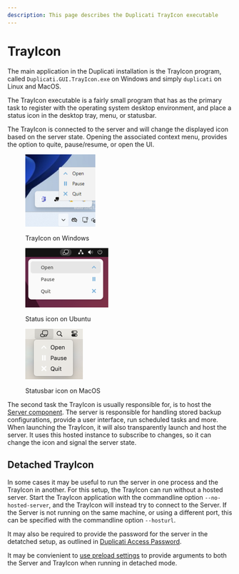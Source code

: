 ```yaml
---
description: This page describes the Duplicati TrayIcon executable
---
```


# TrayIcon

The main application in the Duplicati installation is the TrayIcon program, called `Duplicati.GUI.TrayIcon.exe` on Windows and simply `duplicati` on Linux and MacOS.

The TrayIcon executable is a fairly small program that has as the primary task to register with the operating system desktop environment, and place a status icon in the desktop tray, menu, or statusbar.

The TrayIcon is connected to the server and will change the displayed icon based on the server state. Opening the associated context menu, provides the option to quite, pause/resume, or open the UI.

<div><figure><img src="../.gitbook/assets/Screenshot 2024-11-28 at 13.44.56.png" alt="" width="157"><figcaption><p>TrayIcon on Windows</p></figcaption></figure> <figure><img src="../.gitbook/assets/Screenshot 2024-11-28 at 13.49.11.png" alt="" width="186"><figcaption><p>Status icon on Ubuntu</p></figcaption></figure> <figure><img src="../.gitbook/assets/Screenshot 2024-11-28 at 12.18.52.png" alt="" width="129"><figcaption><p>Statusbar icon on MacOS</p></figcaption></figure></div>

The second task the TrayIcon is usually responsible for, is to host the [Server component](server.md). The server is responsible for handling stored backup configurations, provide a user interface, run scheduled tasks and more. When launching the TrayIcon, it will also transparently launch and host the server. It uses this hosted instance to subscribe to changes, so it can change the icon and signal the server state.

## Detached TrayIcon

In some cases it may be useful to run the server in one process and the TrayIcon in another. For this setup, the TrayIcon can run without a hosted server. Start the TrayIcon application with the commandline option `--no-hosted-server`, and the TrayIcon will instead try to connect to the Server. If the Server is not running on the same machine, or using a different port, this can be specified with the commandline option `--hosturl`.

It may also be required to provide the password for the server in the detatched setup, as outlined in [Duplicati Access Password](../detailed-descriptions/duplicati-access-password.md).

It may be convienient to [use preload settings](../detailed-descriptions/preload-settings.md) to provide arguments to both the Server and TrayIcon when running in detached mode.
